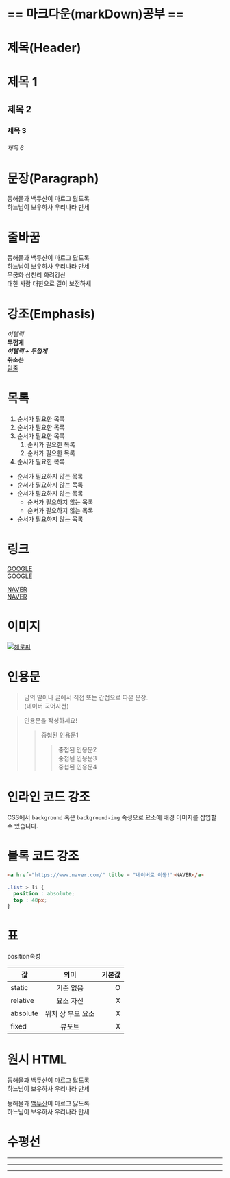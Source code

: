 # == 마크다운(markDown)공부 ==

# 제목(Header)

# 제목 1
## 제목 2
### 제목 3
###### 제목 6

# 문장(Paragraph)

동해물과 백두산이 마르고 닳도록  
하느님이 보우하사 우리나라 만세

# 줄바꿈

동해물과 백두산이 마르고 닳도록<br/>
하느님이 보우하사 우리나라 만세  
무궁화 삼천리 화려강산  
대한 사람 대한으로 길이 보전하세 

# 강조(Emphasis)

_이텔릭_  
**두껍게**  
_**이텔릭 + 두껍게**_  
~~취소선~~  
<u>밑줄</u>

# 목록
1. 순서가 필요한 목록
1. 순서가 필요한 목록
1. 순서가 필요한 목록
    1. 순서가 필요한 목록
    1. 순서가 필요한 목록
1. 순서가 필요한 목록

- 순서가 필요하지 않는 목록
- 순서가 필요하지 않는 목록
- 순서가 필요하지 않는 목록
    - 순서가 필요하지 않는 목록
    - 순서가 필요하지 않는 목록
- 순서가 필요하지 않는 목록

# 링크
<a href="https://www.google.com/">GOOGLE</a>  
[GOOGLE](https://www.google.com/)   

<a href="https://www.naver.com/" title = "네이버로 이동!">NAVER</a>  
[NAVER](https://www.naver.com/ "네이버로 이동!")

# 이미지
[![해로피](https://heropy.blog/css/images/logo.png)](https://heropy.blog/css/images/logo.png)

# 인용문
> 남의 말이나 글에서 직접 또는 간접으로 따온 문장.  
> (네이버 국어사전)

> 인용문을 작성하세요!
>> 중첩된 인용문1  
>>> 중첩된 인용문2  
>>> 중첩된 인용문3  
>>> 중첩된 인용문4  

# 인라인 코드 강조
CSS에서 `background` 혹은 `background-img` 속성으로 요소에 배경 이미지를 삽입할 수 있습니다.

# 블록 코드 강조
```html
<a href="https://www.naver.com/" title = "네이버로 이동!">NAVER</a>
```

```CSS
.list > li {
  position : absolute;
  top : 40px;
}
```

# 표

position속성

값 | 의미 | 기본값
--|:--:|--:
static | 기준 없음 | O
relative | 요소 자신 | X
absolute | 위치 상 부모 요소 | X
fixed | 뷰포트 | X

# 원시 HTML

동해물과 <span style="text-decoration:underline;">백두산</span>이 마르고 닳도록<br/>
하느님이 보우하사 우리나라 만세

동해물과 <u>백두산</u>이 마르고 닳도록<br/>
하느님이 보우하사 우리나라 만세

# 수평선
---
***
___
